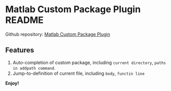 # Matlab Custom Package Plugin README
Github repository: [Matlab Custom Package Plugin](https://github.com/378978764/vscode-matlab-custom-package-plugin)
## Features

1. Auto-completion of custom package, including `current directory`, `paths in addpath command`.
2. Jump-to-definition of current file, including `body`, `functin line`

**Enjoy!**